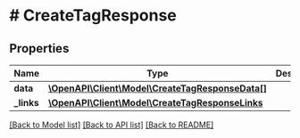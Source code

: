 # # CreateTagResponse

## Properties

Name | Type | Description | Notes
------------ | ------------- | ------------- | -------------
**data** | [**\OpenAPI\Client\Model\CreateTagResponseData[]**](CreateTagResponseData.md) |  |
**_links** | [**\OpenAPI\Client\Model\CreateTagResponseLinks**](CreateTagResponseLinks.md) |  |

[[Back to Model list]](../../README.md#models) [[Back to API list]](../../README.md#endpoints) [[Back to README]](../../README.md)
